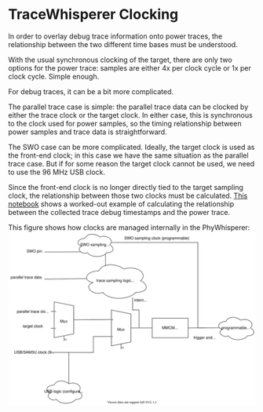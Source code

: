 # TraceWhisperer Clocking

In order to overlay debug trace information onto power traces, the
relationship between the two different time bases must be understood.

With the usual synchronous clocking of the target, there are only two
options for the power trace: samples are either 4x per clock cycle or 1x per
clock cycle. Simple enough.

For debug traces, it can be a bit more complicated. 

The parallel trace case is simple: the parallel trace data can be clocked by
either the trace clock or the target clock. In either case, this is
synchronous to the clock used for power samples, so the timing relationship
between power samples and trace data is straightforward.

The SWO case can be more complicated. Ideally, the target clock is used as
the front-end clock; in this case we have the same situation as the parallel
trace case. But if for some reason the target clock cannot be used, we need
to use the 96 MHz USB clock.

Since the front-end clock is no longer directly tied to the target sampling
clock, the relationship between those two clocks must be calculated.  [This
notebook](https://github.com/newaetech/DesignStartTrace/blob/master/jupyter/TraceWhisperer.ipynb)
shows a worked-out example of calculating the relationship between the
collected trace debug timestamps and the power trace.

This figure shows how clocks are managed internally in the PhyWhisperer:
![picture](images/tracewhisperer_clocks.svg)


